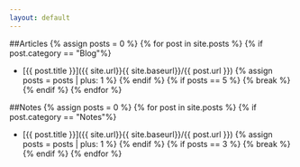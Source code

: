 ```yaml
---
layout: default
---
```


##Articles
{% assign posts = 0 %} {% for post in site.posts %} {% if post.category == "Blog"%}

* [{{ post.title }}]({{ site.url}}{{ site.baseurl}}/{{ post.url }}) {% assign posts = posts | plus: 1 %} {% endif %} {% if posts == 5 %} {% break %} {% endif %}
{% endfor %}

##Notes 
{% assign posts = 0 %} {% for post in site.posts %} {% if post.category == "Notes"%}

* [{{ post.title }}]({{ site.url}}{{ site.baseurl}}/{{ post.url }}) {% assign posts = posts | plus: 1 %} {% endif %} {% if posts == 3 %} {% break %} {% endif %}
{% endfor %}


